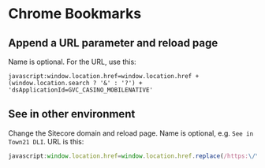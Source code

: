 # Chrome Bookmarks

## Append a URL parameter and reload page

Name is optional. For the URL, use this:
```
javascript:window.location.href=window.location.href + (window.location.search ? '&' : '?') + 'dsApplicationId=GVC_CASINO_MOBILENATIVE'
```

## See in other environment

Change the Sitecore domain and reload page. Name is optional, e.g. `See in Town21 DLI`. URL is this:

```javascript
javascript:window.location.href=window.location.href.replace(/https:\/\/.*\.dk/, 'https:\/\/town21editdli\.danskespil\.dk')
```



